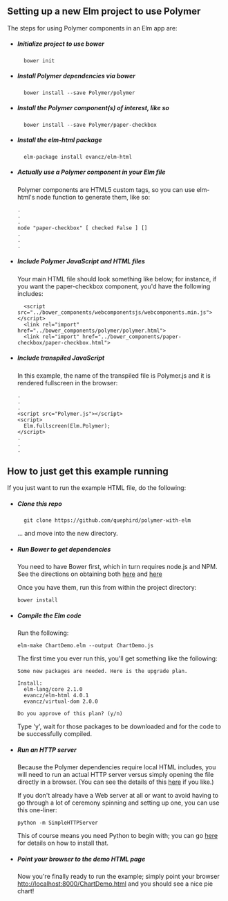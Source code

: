 ## Setting up a new Elm project to use Polymer 

The steps for using Polymer components in an Elm app are:

* ##### Initialize project to use bower

        bower init

* ##### Install Polymer dependencies via bower

        bower install --save Polymer/polymer

* ##### Install the Polymer component(s) of interest, like so

        bower install --save Polymer/paper-checkbox

* ##### Install the elm-html package

	    elm-package install evancz/elm-html

* ##### Actually use a Polymer component in your Elm file
  
  Polymer components are HTML5 custom tags, so you can use elm-html's node function to generate them, like so:

      .
      .
      .
      node "paper-checkbox" [ checked False ] []
      .
      .
      .
* ##### Include Polymer JavaScript and HTML files

	Your main HTML file should look something like below; for instance, if you want the paper-checkbox component, you'd have the following includes:

		<script src="../bower_components/webcomponentsjs/webcomponents.min.js"></script>
		<link rel="import" href="../bower_components/polymer/polymer.html">
		<link rel="import" href="../bower_components/paper-checkbox/paper-checkbox.html">


* ##### Include transpiled JavaScript

  In this example, the name of the transpiled file is Polymer.js and it is rendered fullscreen in the browser:

      .
      .
      .
      <script src="Polymer.js"></script>
      <script>
        Elm.fullscreen(Elm.Polymer);
      </script>
      .
      .
      .

## How to just get this example running

If you just want to run the example HTML file, do the following:

* ##### Clone this repo

        git clone https://github.com/quephird/polymer-with-elm
      
  ... and move into the new directory.

* ##### Run Bower to get dependencies

  You need to have Bower first, which in turn requires node.js and NPM. See the directions on obtaining both [here](https://nodejs.org/download/) and [here](http://bower.io/#install-bower)
  
  Once you have them, run this from within the project directory:
  
      bower install

* ##### Compile the Elm code

  Run the following:

      elm-make ChartDemo.elm --output ChartDemo.js

  The first time you ever run this, you'll get something like the following:

      Some new packages are needed. Here is the upgrade plan.
	
	  Install:
	    elm-lang/core 2.1.0
	    evancz/elm-html 4.0.1
	    evancz/virtual-dom 2.0.0
	
      Do you approve of this plan? (y/n)

  Type 'y', wait for those packages to be downloaded and for the code to be successfully compiled.

* ##### Run an HTTP server

  Because the Polymer dependencies require local HTML includes, you will need to run an actual HTTP server versus simply opening the file directly in a browser. (You can see the details of this [here](https://github.com/Polymer/polymer/issues/1535) if you like.)
  
  If you don't already have a Web server at all or want to avoid having to go through a lot of ceremony spinning and setting up one, you can use this one-liner:
  
      python -m SimpleHTTPServer
      
  This of course means you need Python to begin with; you can go [here](https://www.python.org/downloads/) for details on how to install that.

* ##### Point your browser to the demo HTML page

  Now you're finally ready to run the example; simply point your browser [htto://localhost:8000/ChartDemo.html](htto://localhost:8000/ChartDemo.html) and you should see a nice pie chart!